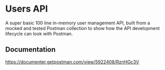 # Users API

A super basic 100 line in-memory user management API, built from a mocked and tested Postman collection to show how the API development lifecycle can look with Postman.

## Documentation

https://documenter.getpostman.com/view/5922408/RznHGc3V
